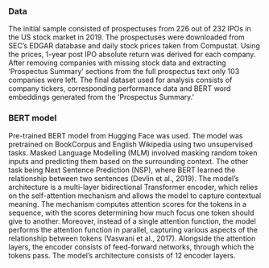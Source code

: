 ### Data
The initial sample consisted of prospectuses from 226 out of 232 IPOs in the US stock market in 2019. The prospectuses were downloaded from SEC’s EDGAR database and daily stock prices taken from Compustat. Using the prices, 1-year post IPO absolute return was derived for each company.  After removing companies with missing stock data and extracting ‘Prospectus Summary’ sections from the full prospectus text only 103 companies were left. The final dataset used for analysis consists of company tickers, corresponding performance data and BERT word embeddings generated from the ‘Prospectus Summary.'

### BERT model
Pre-trained BERT model from Hugging Face was used. The model was pretrained on BookCorpus and English Wikipedia using two unsupervised tasks. Masked Language Modelling (MLM) involved masking random token inputs and predicting them based on the surrounding context. The other task being Next Sentence Prediction (NSP), where BERT learned the relationship between two sentences (Devlin et al., 2019). 
The model’s architecture is a multi-layer bidirectional Transformer encoder, which relies on the self-attention mechanism and allows the model to capture contextual meaning. The mechanism computes attention scores for the tokens in a sequence, with the scores determining how much focus one token should give to another. Moreover, instead of a single attention function, the model performs the attention function in parallel, capturing various aspects of the relationship between tokens (Vaswani et al., 2017). Alongside the attention layers, the encoder consists of feed-forward networks, through which the tokens pass. The model’s architecture consists of 12 encoder layers.
